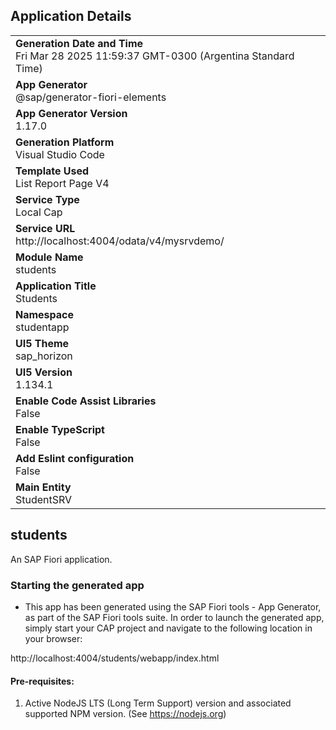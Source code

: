 ## Application Details
|               |
| ------------- |
|**Generation Date and Time**<br>Fri Mar 28 2025 11:59:37 GMT-0300 (Argentina Standard Time)|
|**App Generator**<br>@sap/generator-fiori-elements|
|**App Generator Version**<br>1.17.0|
|**Generation Platform**<br>Visual Studio Code|
|**Template Used**<br>List Report Page V4|
|**Service Type**<br>Local Cap|
|**Service URL**<br>http://localhost:4004/odata/v4/mysrvdemo/|
|**Module Name**<br>students|
|**Application Title**<br>Students |
|**Namespace**<br>studentapp|
|**UI5 Theme**<br>sap_horizon|
|**UI5 Version**<br>1.134.1|
|**Enable Code Assist Libraries**<br>False|
|**Enable TypeScript**<br>False|
|**Add Eslint configuration**<br>False|
|**Main Entity**<br>StudentSRV|

## students

An SAP Fiori application.

### Starting the generated app

-   This app has been generated using the SAP Fiori tools - App Generator, as part of the SAP Fiori tools suite.  In order to launch the generated app, simply start your CAP project and navigate to the following location in your browser:

http://localhost:4004/students/webapp/index.html

#### Pre-requisites:

1. Active NodeJS LTS (Long Term Support) version and associated supported NPM version.  (See https://nodejs.org)


